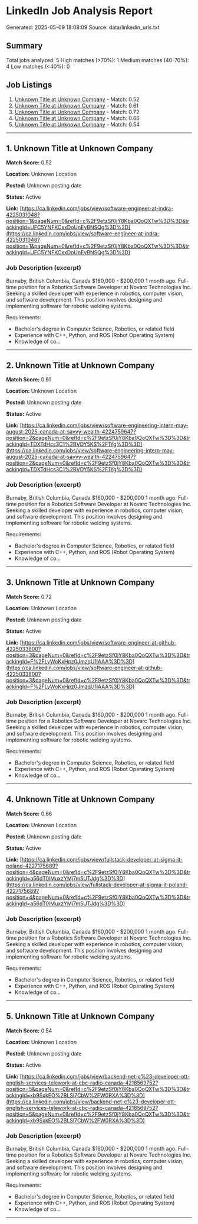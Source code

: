 # LinkedIn Job Analysis Report

Generated: 2025-05-09 18:08:09
Source: data/linkedin_urls.txt

## Summary

Total jobs analyzed: 5
High matches (>70%): 1
Medium matches (40-70%): 4
Low matches (<40%): 0

## Job Listings

1. [Unknown Title at Unknown Company](#1-unknown-title) - Match: 0.52
2. [Unknown Title at Unknown Company](#2-unknown-title) - Match: 0.61
3. [Unknown Title at Unknown Company](#3-unknown-title) - Match: 0.72
4. [Unknown Title at Unknown Company](#4-unknown-title) - Match: 0.66
5. [Unknown Title at Unknown Company](#5-unknown-title) - Match: 0.54

---

## 1. Unknown Title at Unknown Company

**Match Score:** 0.52

**Location:** Unknown Location

**Posted:** Unknown posting date

**Status:** Active

**Link:** [https://ca.linkedin.com/jobs/view/software-engineer-at-indra-4225031048?position=1&pageNum=0&refId=c%2F9etzSf0jY8Kba0QoQXTw%3D%3D&trackingId=UFC5YNFKCxxDoUnEyBNSQg%3D%3D](https://ca.linkedin.com/jobs/view/software-engineer-at-indra-4225031048?position=1&pageNum=0&refId=c%2F9etzSf0jY8Kba0QoQXTw%3D%3D&trackingId=UFC5YNFKCxxDoUnEyBNSQg%3D%3D)

### Job Description (excerpt)

Burnaby, British Columbia, Canada $160,000 - $200,000 1 month ago. Full-time position for a Robotics Software Developer at Novarc Technologies Inc. Seeking a skilled developer with experience in robotics, computer vision, and software development. This position involves designing and implementing software for robotic welding systems.

Requirements:
- Bachelor's degree in Computer Science, Robotics, or related field
- Experience with C++, Python, and ROS (Robot Operating System)
- Knowledge of co...

---

## 2. Unknown Title at Unknown Company

**Match Score:** 0.61

**Location:** Unknown Location

**Posted:** Unknown posting date

**Status:** Active

**Link:** [https://ca.linkedin.com/jobs/view/software-engineering-intern-may-august-2025-canada-at-savvy-wealth-4224759647?position=2&pageNum=0&refId=c%2F9etzSf0jY8Kba0QoQXTw%3D%3D&trackingId=TDXTdHcs3C1%2BVDY5KS%2F1Yg%3D%3D](https://ca.linkedin.com/jobs/view/software-engineering-intern-may-august-2025-canada-at-savvy-wealth-4224759647?position=2&pageNum=0&refId=c%2F9etzSf0jY8Kba0QoQXTw%3D%3D&trackingId=TDXTdHcs3C1%2BVDY5KS%2F1Yg%3D%3D)

### Job Description (excerpt)

Burnaby, British Columbia, Canada $160,000 - $200,000 1 month ago. Full-time position for a Robotics Software Developer at Novarc Technologies Inc. Seeking a skilled developer with experience in robotics, computer vision, and software development. This position involves designing and implementing software for robotic welding systems.

Requirements:
- Bachelor's degree in Computer Science, Robotics, or related field
- Experience with C++, Python, and ROS (Robot Operating System)
- Knowledge of co...

---

## 3. Unknown Title at Unknown Company

**Match Score:** 0.72

**Location:** Unknown Location

**Posted:** Unknown posting date

**Status:** Active

**Link:** [https://ca.linkedin.com/jobs/view/software-engineer-at-github-4225033800?position=3&pageNum=0&refId=c%2F9etzSf0jY8Kba0QoQXTw%3D%3D&trackingId=F%2FLyWoKxHpz0JmzqU1lAAA%3D%3D](https://ca.linkedin.com/jobs/view/software-engineer-at-github-4225033800?position=3&pageNum=0&refId=c%2F9etzSf0jY8Kba0QoQXTw%3D%3D&trackingId=F%2FLyWoKxHpz0JmzqU1lAAA%3D%3D)

### Job Description (excerpt)

Burnaby, British Columbia, Canada $160,000 - $200,000 1 month ago. Full-time position for a Robotics Software Developer at Novarc Technologies Inc. Seeking a skilled developer with experience in robotics, computer vision, and software development. This position involves designing and implementing software for robotic welding systems.

Requirements:
- Bachelor's degree in Computer Science, Robotics, or related field
- Experience with C++, Python, and ROS (Robot Operating System)
- Knowledge of co...

---

## 4. Unknown Title at Unknown Company

**Match Score:** 0.66

**Location:** Unknown Location

**Posted:** Unknown posting date

**Status:** Active

**Link:** [https://ca.linkedin.com/jobs/view/fullstack-developer-at-sigma-it-poland-4227175689?position=4&pageNum=0&refId=c%2F9etzSf0jY8Kba0QoQXTw%3D%3D&trackingId=a56dT0lMuxzYMj7m5UTJdg%3D%3D](https://ca.linkedin.com/jobs/view/fullstack-developer-at-sigma-it-poland-4227175689?position=4&pageNum=0&refId=c%2F9etzSf0jY8Kba0QoQXTw%3D%3D&trackingId=a56dT0lMuxzYMj7m5UTJdg%3D%3D)

### Job Description (excerpt)

Burnaby, British Columbia, Canada $160,000 - $200,000 1 month ago. Full-time position for a Robotics Software Developer at Novarc Technologies Inc. Seeking a skilled developer with experience in robotics, computer vision, and software development. This position involves designing and implementing software for robotic welding systems.

Requirements:
- Bachelor's degree in Computer Science, Robotics, or related field
- Experience with C++, Python, and ROS (Robot Operating System)
- Knowledge of co...

---

## 5. Unknown Title at Unknown Company

**Match Score:** 0.54

**Location:** Unknown Location

**Posted:** Unknown posting date

**Status:** Active

**Link:** [https://ca.linkedin.com/jobs/view/backend-net-c%23-developer-ott-english-services-telework-at-cbc-radio-canada-4218569752?position=5&pageNum=0&refId=c%2F9etzSf0jY8Kba0QoQXTw%3D%3D&trackingId=xb9SxkEO%2BLSl7CbW%2FW0RXA%3D%3D](https://ca.linkedin.com/jobs/view/backend-net-c%23-developer-ott-english-services-telework-at-cbc-radio-canada-4218569752?position=5&pageNum=0&refId=c%2F9etzSf0jY8Kba0QoQXTw%3D%3D&trackingId=xb9SxkEO%2BLSl7CbW%2FW0RXA%3D%3D)

### Job Description (excerpt)

Burnaby, British Columbia, Canada $160,000 - $200,000 1 month ago. Full-time position for a Robotics Software Developer at Novarc Technologies Inc. Seeking a skilled developer with experience in robotics, computer vision, and software development. This position involves designing and implementing software for robotic welding systems.

Requirements:
- Bachelor's degree in Computer Science, Robotics, or related field
- Experience with C++, Python, and ROS (Robot Operating System)
- Knowledge of co...

---

